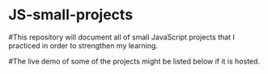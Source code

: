 # JS-small-projects

#This repository will document all of small JavaScript projects that I practiced in order to strengthen my learning.

#The live demo of some of the projects might be listed below if it is hosted.
